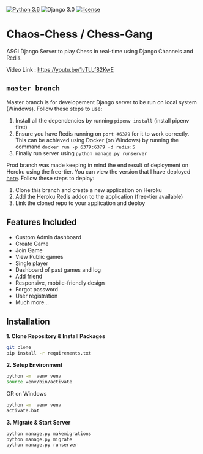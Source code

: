 [![Python 3.6](https://img.shields.io/badge/python-3.6-yellow.svg)](https://www.python.org/downloads/release/python-360/)
![Django 3.0](https://img.shields.io/badge/Django-3.0-green.svg)
[![license](https://img.shields.io/github/license/DAVFoundation/captain-n3m0.svg?style=flat-square)]()
# Chaos-Chess / Chess-Gang

ASGI Django Server to play Chess in real-time using Django Channels and Redis.

Video Link : https://youtu.be/1vTLLf82KwE


## `master branch`
Master branch is for developement Django server to be run on local system (Windows). Follow these steps to use:  
1. Install all the dependencies by running `pipenv install` (install pipenv first)  
2. Ensure you have Redis running on `port #6379` for it to work correctly. This can be achieved using Docker (on Windows) by running the command `docker run -p 6379:6379 -d redis:5`  
3. Finally run server using `python manage.py runserver`  

Prod branch was made keeping in mind the end result of deployment on Heroku using the free-tier. You can view the version that I have deployed [here](https://chess-gang.herokuapp.com/). Follow these steps to deploy:  
1. Clone this branch and create a new application on Heroku  
2. Add the Heroku Redis addon to the application (free-tier available)  
3. Link the cloned repo to your application and deploy

## Features Included 
- Custom Admin dashboard
- Create Game
- Join Game
- View Public games 
- Single player 
- Dashboard of past games and log
- Add friend
- Responsive, mobile-friendly design
- Forgot password 
- User registration
- Much more...

## Installation

**1. Clone Repository & Install Packages**
```sh
git clone 
pip install -r requirements.txt
```
**2. Setup Environment**
```sh
python -m  venv venv
source venv/bin/activate
``````
OR on Windows
```sh
python -m  venv venv
activate.bat
``````

**3. Migrate & Start Server**
```sh
python manage.py makemigrations
python manage.py migrate
python manage.py runserver
```

